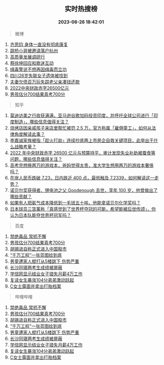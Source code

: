 <div align="center"><h2>实时热搜榜</h2><h4>2023-06-26 18:42:01</h4></div>

> 微博  

1. [齐思钧 身体一直没有彻底康复](https://s.weibo.com/weibo?q=%E9%BD%90%E6%80%9D%E9%92%A7%20%E8%BA%AB%E4%BD%93%E4%B8%80%E7%9B%B4%E6%B2%A1%E6%9C%89%E5%BD%BB%E5%BA%95%E5%BA%B7%E5%A4%8D&t=31&band_rank=1&Refer=top)<br />
2. [跳桥小哥被邀请落户杭州](https://s.weibo.com/weibo?q=%23%E8%B7%B3%E6%A1%A5%E5%B0%8F%E5%93%A5%E8%A2%AB%E9%82%80%E8%AF%B7%E8%90%BD%E6%88%B7%E6%9D%AD%E5%B7%9E%23&t=31&band_rank=2&Refer=top)<br />
3. [高质量发展调研行](https://s.weibo.com/weibo?q=%23%E9%AB%98%E8%B4%A8%E9%87%8F%E5%8F%91%E5%B1%95%E8%B0%83%E7%A0%94%E8%A1%8C%23&t=31&band_rank=3&Refer=top)<br />
4. [蔡徐坤回应和歌迷互动](https://s.weibo.com/weibo?q=%23%E8%94%A1%E5%BE%90%E5%9D%A4%E5%9B%9E%E5%BA%94%E5%92%8C%E6%AD%8C%E8%BF%B7%E4%BA%92%E5%8A%A8%23&t=31&band_rank=4&Refer=top)<br />
5. [缉毒警说不想再因缉毒而立功](https://s.weibo.com/weibo?q=%23%E7%BC%89%E6%AF%92%E8%AD%A6%E8%AF%B4%E4%B8%8D%E6%83%B3%E5%86%8D%E5%9B%A0%E7%BC%89%E6%AF%92%E8%80%8C%E7%AB%8B%E5%8A%9F%23&t=31&band_rank=5&Refer=top)<br />
6. [四川26岁失联女子遗体被找到](https://s.weibo.com/weibo?q=%23%E5%9B%9B%E5%B7%9D26%E5%B2%81%E5%A4%B1%E8%81%94%E5%A5%B3%E5%AD%90%E9%81%97%E4%BD%93%E8%A2%AB%E6%89%BE%E5%88%B0%23&t=31&band_rank=6&Refer=top)<br />
7. [夫妻欠债百万玩失踪老父亲凑钱还款](https://s.weibo.com/weibo?q=%23%E5%A4%AB%E5%A6%BB%E6%AC%A0%E5%80%BA%E7%99%BE%E4%B8%87%E7%8E%A9%E5%A4%B1%E8%B8%AA%E8%80%81%E7%88%B6%E4%BA%B2%E5%87%91%E9%92%B1%E8%BF%98%E6%AC%BE%23&t=31&band_rank=7&Refer=top)<br />
8. [2022中央财政赤字26500亿元](https://s.weibo.com/weibo?q=%232022%E4%B8%AD%E5%A4%AE%E8%B4%A2%E6%94%BF%E8%B5%A4%E5%AD%9726500%E4%BA%BF%E5%85%83%23&t=31&band_rank=8&Refer=top)<br />
9. [男孩估分700结果真考700分](https://s.weibo.com/weibo?q=%23%E7%94%B7%E5%AD%A9%E4%BC%B0%E5%88%86700%E7%BB%93%E6%9E%9C%E7%9C%9F%E8%80%83700%E5%88%86%23&t=31&band_rank=9&Refer=top)<br />

> 知乎  

1. [莫迪访美之行收获满满，亚马逊谷歌加码投资印度，并呼吁全球公司进行「印度制造」，哪些信息值得关注？](https://www.zhihu.com/question/608567391)<br />
2. [烧烤店因亲戚孩子来店里帮忙被罚 2.5 万，官方称属「雇佣童工」，如何从法律角度解读此事？](https://www.zhihu.com/question/608695467)<br />
3. [李嘉诚家族被指「趁火打劫」连续抄底两上市房企自救关键项目，此举出于什么战略考量？](https://www.zhihu.com/question/608665319)<br />
4. [2022 年中央财政赤字 26500 亿元与预算持平，审计发现失业补助被蚕食等问题，哪些信息值得关注？](https://www.zhihu.com/question/608671302)<br />
5. [高考完想换两万的游戏本，爸妈觉得太贵，准大学生想用两万的游戏本奢侈吗？](https://www.zhihu.com/question/606787090)<br />
6. [在岸人民币跌破 7.23，日内跌近 400 点，最低触及 7.2339，如何解读这一走势？](https://www.zhihu.com/question/608737327)<br />
7. [诺贝尔奖获得者、锂电池之父 Goodenough 去世，享年 100 岁，他曾做出了哪些贡献？](https://www.zhihu.com/question/608703568)<br />
8. [如果有人把氨气成本降低到一毛钱五十吨，他能拿诺贝尔化学奖吗？](https://www.zhihu.com/question/606420864)<br />
9. [日本球员三笘薰称「真感觉到了世界杯夺冠的可能，希望能被后世传颂」，你认为日本队能夺世界杯冠军吗？](https://www.zhihu.com/question/608592507)<br />

> 百度  

1. [禁绝毒品 常抓不懈](https://www.baidu.com/s?wd=%E7%A6%81%E7%BB%9D%E6%AF%92%E5%93%81+%E5%B8%B8%E6%8A%93%E4%B8%8D%E6%87%88&sa=fyb_news&rsv_dl=fyb_news)<br />
2. [男孩估分700结果真考700分](https://www.baidu.com/s?wd=%E7%94%B7%E5%AD%A9%E4%BC%B0%E5%88%86700%E7%BB%93%E6%9E%9C%E7%9C%9F%E8%80%83700%E5%88%86&sa=fyb_news&rsv_dl=fyb_news)<br />
3. [胡锡进自称正式进入中国股市](https://www.baidu.com/s?wd=%E8%83%A1%E9%94%A1%E8%BF%9B%E8%87%AA%E7%A7%B0%E6%AD%A3%E5%BC%8F%E8%BF%9B%E5%85%A5%E4%B8%AD%E5%9B%BD%E8%82%A1%E5%B8%82&sa=fyb_news&rsv_dl=fyb_news)<br />
4. [“千万工程”一张蓝图绘到底](https://www.baidu.com/s?wd=%E2%80%9C%E5%8D%83%E4%B8%87%E5%B7%A5%E7%A8%8B%E2%80%9D%E4%B8%80%E5%BC%A0%E8%93%9D%E5%9B%BE%E7%BB%98%E5%88%B0%E5%BA%95&sa=fyb_news&rsv_dl=fyb_news)<br />
5. [男童遭家人棍打从5楼跳下 伤势严重](https://www.baidu.com/s?wd=%E7%94%B7%E7%AB%A5%E9%81%AD%E5%AE%B6%E4%BA%BA%E6%A3%8D%E6%89%93%E4%BB%8E5%E6%A5%BC%E8%B7%B3%E4%B8%8B+%E4%BC%A4%E5%8A%BF%E4%B8%A5%E9%87%8D&sa=fyb_news&rsv_dl=fyb_news)<br />
6. [长沙同寝两考生成绩被屏蔽](https://www.baidu.com/s?wd=%E9%95%BF%E6%B2%99%E5%90%8C%E5%AF%9D%E4%B8%A4%E8%80%83%E7%94%9F%E6%88%90%E7%BB%A9%E8%A2%AB%E5%B1%8F%E8%94%BD&sa=fyb_news&rsv_dl=fyb_news)<br />
7. [学信网显示结业女子错失月薪4万工作](https://www.baidu.com/s?wd=%E5%AD%A6%E4%BF%A1%E7%BD%91%E6%98%BE%E7%A4%BA%E7%BB%93%E4%B8%9A%E5%A5%B3%E5%AD%90%E9%94%99%E5%A4%B1%E6%9C%88%E8%96%AA4%E4%B8%87%E5%B7%A5%E4%BD%9C&sa=fyb_news&rsv_dl=fyb_news)<br />
8. [复读女生暴涨104分弟弟激动跃起](https://www.baidu.com/s?wd=%E5%A4%8D%E8%AF%BB%E5%A5%B3%E7%94%9F%E6%9A%B4%E6%B6%A8104%E5%88%86%E5%BC%9F%E5%BC%9F%E6%BF%80%E5%8A%A8%E8%B7%83%E8%B5%B7&sa=fyb_news&rsv_dl=fyb_news)<br />
9. [C女士露面并拿出打胎档案](https://www.baidu.com/s?wd=C%E5%A5%B3%E5%A3%AB%E9%9C%B2%E9%9D%A2%E5%B9%B6%E6%8B%BF%E5%87%BA%E6%89%93%E8%83%8E%E6%A1%A3%E6%A1%88&sa=fyb_news&rsv_dl=fyb_news)<br />

> 哔哩哔哩  

1. [禁绝毒品 常抓不懈](https://www.baidu.com/s?wd=%E7%A6%81%E7%BB%9D%E6%AF%92%E5%93%81+%E5%B8%B8%E6%8A%93%E4%B8%8D%E6%87%88&sa=fyb_news&rsv_dl=fyb_news)<br />
2. [男孩估分700结果真考700分](https://www.baidu.com/s?wd=%E7%94%B7%E5%AD%A9%E4%BC%B0%E5%88%86700%E7%BB%93%E6%9E%9C%E7%9C%9F%E8%80%83700%E5%88%86&sa=fyb_news&rsv_dl=fyb_news)<br />
3. [胡锡进自称正式进入中国股市](https://www.baidu.com/s?wd=%E8%83%A1%E9%94%A1%E8%BF%9B%E8%87%AA%E7%A7%B0%E6%AD%A3%E5%BC%8F%E8%BF%9B%E5%85%A5%E4%B8%AD%E5%9B%BD%E8%82%A1%E5%B8%82&sa=fyb_news&rsv_dl=fyb_news)<br />
4. [“千万工程”一张蓝图绘到底](https://www.baidu.com/s?wd=%E2%80%9C%E5%8D%83%E4%B8%87%E5%B7%A5%E7%A8%8B%E2%80%9D%E4%B8%80%E5%BC%A0%E8%93%9D%E5%9B%BE%E7%BB%98%E5%88%B0%E5%BA%95&sa=fyb_news&rsv_dl=fyb_news)<br />
5. [男童遭家人棍打从5楼跳下 伤势严重](https://www.baidu.com/s?wd=%E7%94%B7%E7%AB%A5%E9%81%AD%E5%AE%B6%E4%BA%BA%E6%A3%8D%E6%89%93%E4%BB%8E5%E6%A5%BC%E8%B7%B3%E4%B8%8B+%E4%BC%A4%E5%8A%BF%E4%B8%A5%E9%87%8D&sa=fyb_news&rsv_dl=fyb_news)<br />
6. [长沙同寝两考生成绩被屏蔽](https://www.baidu.com/s?wd=%E9%95%BF%E6%B2%99%E5%90%8C%E5%AF%9D%E4%B8%A4%E8%80%83%E7%94%9F%E6%88%90%E7%BB%A9%E8%A2%AB%E5%B1%8F%E8%94%BD&sa=fyb_news&rsv_dl=fyb_news)<br />
7. [学信网显示结业女子错失月薪4万工作](https://www.baidu.com/s?wd=%E5%AD%A6%E4%BF%A1%E7%BD%91%E6%98%BE%E7%A4%BA%E7%BB%93%E4%B8%9A%E5%A5%B3%E5%AD%90%E9%94%99%E5%A4%B1%E6%9C%88%E8%96%AA4%E4%B8%87%E5%B7%A5%E4%BD%9C&sa=fyb_news&rsv_dl=fyb_news)<br />
8. [复读女生暴涨104分弟弟激动跃起](https://www.baidu.com/s?wd=%E5%A4%8D%E8%AF%BB%E5%A5%B3%E7%94%9F%E6%9A%B4%E6%B6%A8104%E5%88%86%E5%BC%9F%E5%BC%9F%E6%BF%80%E5%8A%A8%E8%B7%83%E8%B5%B7&sa=fyb_news&rsv_dl=fyb_news)<br />
9. [C女士露面并拿出打胎档案](https://www.baidu.com/s?wd=C%E5%A5%B3%E5%A3%AB%E9%9C%B2%E9%9D%A2%E5%B9%B6%E6%8B%BF%E5%87%BA%E6%89%93%E8%83%8E%E6%A1%A3%E6%A1%88&sa=fyb_news&rsv_dl=fyb_news)<br />
